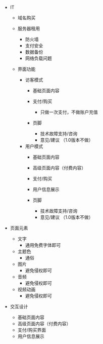 - IT
	- 域名购买
	- 服务器租用
		- 防火墙
		- 支付安全
		- 数据备份
		- 网络负载问题
		
	- 界面功能
		- 访客模式
			- 基础页面内容
			- 支付/购买
				- 只做一次支付，不做账户充值
			
			- 页脚
				- 技术故障支持/咨询
				- 意见/建议 （1.0版本不做）
		- 用户模式
			- 基础页面内容
			- 高级页面内容（付费内容）
			- 支付/购买
			- 用户信息展示
			
			- 页脚
				- 技术故障支持/咨询
				- 意见/建议 （1.0版本不做）
		

- 页面元素
	- 文字
		- 通用免费字体即可
	- 主题色
		- 通俗
	- 图片
		- 避免侵权即可
	- 音频
		- 避免侵权即可
	- 视频动画
		- 避免侵权即可
	
- 交互设计
	- 基础页面内容
	- 高级页面内容（付费内容）
	- 支付/购买界面
	- 用户信息展示
	
